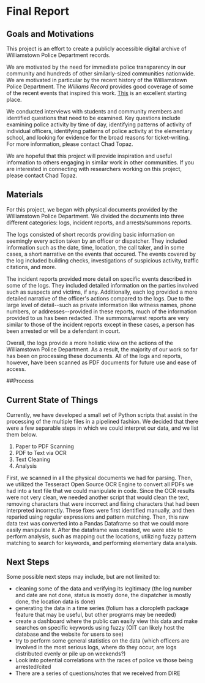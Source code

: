 # Final Report

## Goals and Motivations

This project is an effort to create a publicly accessible digital archive of Williamstown Police Department records.

We are motivated by the need for immediate police transparency in our community and hundreds of other similarly-sized communities nationwide. We are motivated in particular by the recent history of the Williamstown Police Department. The *Williams Record* provides good coverage of some of the recent events that inspired this work. [This](https://williamsrecord.com/352894/news/lawsuit-brought-by-wpd-sergeant-alleges-sexual-assault-racial-harassment-by-williamstown-police-chief-and-unnamed-officers/) is an excellent starting place.

We conducted interviews with students and community members and identified questions that need to be examined. Key questions include examining police activity by time of day, identifying patterns of activity of individual officers, identifying patterns of police activity at the elementary school, and looking for evidence for the broad reasons for ticket-writing. For more information, please contact Chad Topaz.

We are hopeful that this project will provide inspiration and useful information to others engaging in similar work in other communities. If you are interested in connecting with researchers working on this project, please contact Chad Topaz.

## Materials

For this project, we began with physical documents provided by the Williamstown Police Department. We divided the documents into three different categories: logs, incident reports, and arrests/summons reports.

The logs consisted of short records providing basic information on seemingly every action taken by an officer or dispatcher. They included information such as the date, time, location, the call taker, and in some cases, a short narrative on the events that occured. The events covered by the log included building checks, investigations of suspicious activity, traffic citations, and more.

The incident reports provided more detail on specific events described in some of the logs. They included detailed information on the parties involved such as suspects and victims, if any. Additionally, each log provided a more detailed narrative of the officer's actions compared to the logs. Due to the large level of detail--such as private information like witness names, phone numbers, or addresses--provided in these reports, much of the information provided to us has been redacted. The summons/arrest reports are very similar to those of the incident reports except in these cases, a person has been arrested or will be a defendant in court.

Overall, the logs provide a more holistic view on the actions of the Williamstown Police Department. As a result, the majority of our work so far has been on processing these documents. All of the logs and reports, however, have been scanned as PDF documents for future use and ease of access. 

##Process

## Current State of Things
Currently, we have developed a small set of Python scripts that assist in the processing
of the multiple files in a pipelined fashion. We decided that there were a few separable steps
in which we could interpret our data, and we list them below.

1. Paper to PDF Scanning
2. PDF to Text via OCR
3. Text Cleaning
4. Analysis

First, we scanned in all the physical documents we had for parsing. Then, we utilized the 
Tesseract Open Source OCR Engine to convert all PDFs we had into a text file that we could 
manipulate in code. Since the OCR results were not very clean, we needed another script that 
would clean the text, removing characters that were incorrect and fixing characters that had 
been interpreted incorrectly. These fixes were first identified manually, and then reparied 
using regular expressions and pattern matching. Then, this raw data text was converted into
a Pandas Dataframe so that we could more easily manipulate it. After the dataframe was created,
we were able to perform analysis, such as mapping out the locations, utilizing fuzzy pattern 
matching to search for keywords, and performing elementary data analysis.

## Next Steps

Some possible next steps may include, but are not limited to:
- cleaning some of the data and verifying its legitimacy (the log number and date are not done, status is mostly done, the dispatcher is mostly done, the location data is done) 
- generating the data in a time series (folium has a cloropleth package feature that may be useful, but other programs may be needed)
- create a dashboard where the public can easily view this data and make searches on specific keywords using fuzzy (OIT can likely host the database and the website for users to see)
- try to perform some general statistics on the data (which officers are involved in the most serious logs, where do they occur, are logs distributed evenly or pile up on weekends?)
- Look into potential correlations with the races of police vs those being arrested/cited
- There are a series of questions/notes that we received from DIRE
